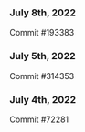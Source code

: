 ### July 8th, 2022

Commit #193383

### July 5th, 2022

Commit #314353


### July 4th, 2022

Commit #72281
